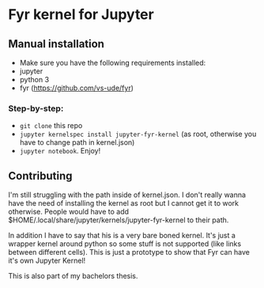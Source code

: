 # Fyr kernel for Jupyter

## Manual installation

 * Make sure you have the following requirements installed:
  * jupyter
  * python 3
  * fyr (https://github.com/vs-ude/fyr)

### Step-by-step:
 * `git clone` this repo
 * `jupyter kernelspec install jupyter-fyr-kernel` (as root, otherwise you have to change path in kernel.json)
 * `jupyter notebook`. Enjoy!

## Contributing

I'm still struggling with the path inside of kernel.json. I don't really wanna have the need of installing the
kernel as root but I cannot get it to work otherwise. People would have to add
$HOME/.local/share/jupyter/kernels/jupyter-fyr-kernel to their path.

In addition I have to say that his is a very bare boned kernel. It's just a wrapper kernel around python so some
stuff is not supported (like links between different cells). This is just a prototype to show that Fyr can have
it's own Jupyter Kernel!

This is also part of my bachelors thesis.
